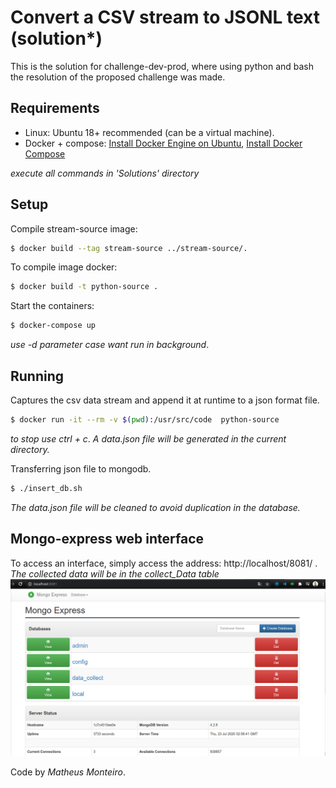 # Convert a CSV stream to JSONL text (solution*)
This is the solution for challenge-dev-prod, where using python and bash the resolution of the proposed challenge was made.

## Requirements
 - Linux: Ubuntu 18+ recommended (can be a virtual machine).
 - Docker + compose: [Install Docker Engine on Ubuntu](https://docs.docker.com/engine/install/ubuntu/), [Install Docker Compose](https://docs.docker.com/compose/install/)

*execute all commands in 'Solutions' directory*

## Setup
Compile stream-source image:
```bash
$ docker build --tag stream-source ../stream-source/.
```

To compile image docker:
```bash
$ docker build -t python-source .
```

Start the containers:
```bash
$ docker-compose up 
```
_use -d parameter case want run in background_.

## Running

Captures the csv data stream and append it at runtime to a json format file.

```bash
$ docker run -it --rm -v $(pwd):/usr/src/code  python-source
```
_to stop use ctrl + c_.
*A data.json file will be generated in the current directory.*


Transferring json file to mongodb.

```bash
$ ./insert_db.sh
```
*The data.json file will be cleaned to avoid duplication in the database.*

## Mongo-express web interface

To access an interface, simply access the address:
http://localhost/8081/ .
*The collected data will be in the collect_Data table*
![alt text](https://github.com/MTMonteiro/challenge-dev-prod/blob/main/Solution/mongo-express.png "Mongo-express")



Code by _Matheus Monteiro_.
